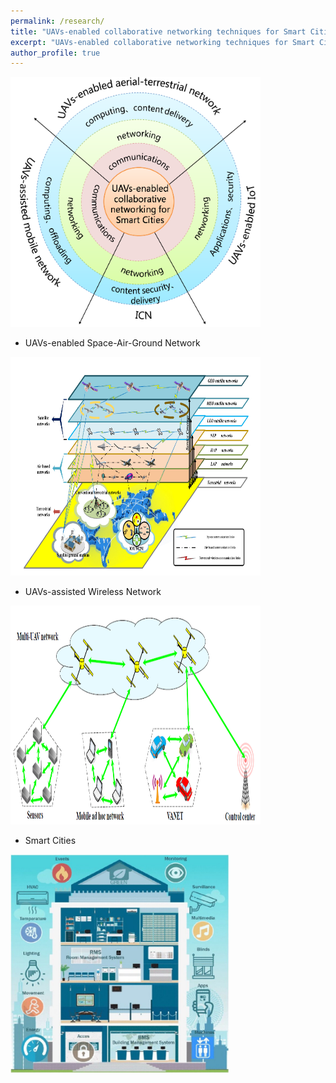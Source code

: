 ```yaml
---
permalink: /research/
title: "UAVs-enabled collaborative networking techniques for Smart Cities"
excerpt: "UAVs-enabled collaborative networking techniques for Smart Cities"
author_profile: true
---
```


<img src="/images/framework.png" height="400" width="400">


* UAVs-enabled Space-Air-Ground Network   

<img src="/images/stn.png" height="350" width="400">

* UAVs-assisted Wireless Network 

<img src="/images/uav.png" height="350" width="400">


* Smart Cities  

<img src="/images/smc.png" height="350" width="350"> 



